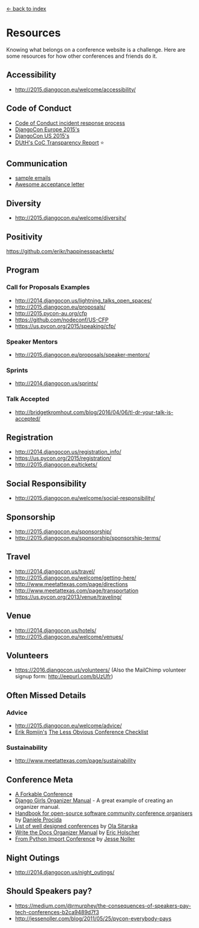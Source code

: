 [<- back to index](../README.md)

# Resources

Knowing what belongs on a conference website is a challenge. Here are some resources for how other conferences and friends do it.

## Accessibility

- http://2015.djangocon.eu/welcome/accessibility/

## Code of Conduct

- [Code of Conduct incident response process](https://github.com/olasitarska/coc-incident-process)
- [DjangoCon Europe 2015's](http://2015.djangocon.eu/code-conduct/)
- [DjangoCon US 2015's](https://2015.djangocon.us/code_of_conduct/)
- [DUtH's CoC Transparency Report](http://blog.djangounderthehood.com/post/132867126995/coc-transparency-report) :star:

## Communication 

- [sample emails](../communication/README.md)
- [Awesome acceptance letter](http://bridgetkromhout.com/blog/2016/04/06/tl-dr-your-talk-is-accepted/)

## Diversity

- http://2015.djangocon.eu/welcome/diversity/

## Positivity

https://github.com/erikr/happinesspackets/

## Program 

### Call for Proposals Examples

- http://2014.djangocon.us/lightning_talks_open_spaces/
- http://2015.djangocon.eu/proposals/
- http://2015.pycon-au.org/cfp
- https://github.com/nodeconf/US-CFP
- https://us.pycon.org/2015/speaking/cfp/

### Speaker Mentors

- http://2015.djangocon.eu/proposals/speaker-mentors/

### Sprints

- http://2014.djangocon.us/sprints/

### Talk Accepted

- http://bridgetkromhout.com/blog/2016/04/06/tl-dr-your-talk-is-accepted/

## Registration

- http://2014.djangocon.us/registration_info/
- https://us.pycon.org/2015/registration/
- http://2015.djangocon.eu/tickets/

## Social Responsibility

- http://2015.djangocon.eu/welcome/social-responsibility/

## Sponsorship

- http://2015.djangocon.eu/sponsorship/
- http://2015.djangocon.eu/sponsorship/sponsorship-terms/

## Travel

- http://2014.djangocon.us/travel/
- http://2015.djangocon.eu/welcome/getting-here/
- http://www.meetattexas.com/page/directions
- http://www.meetattexas.com/page/transportation
- https://us.pycon.org/2013/venue/traveling/

## Venue

- http://2014.djangocon.us/hotels/
- http://2015.djangocon.eu/welcome/venues/

## Volunteers 

- https://2016.djangocon.us/volunteers/ (Also the MailChimp volunteer signup form: http://eepurl.com/bUzUfr) 

## Often Missed Details

### Advice

- http://2015.djangocon.eu/welcome/advice/
- [Erik Romijn's](https://github.com/erikr) [The Less Obvious Conference Checklist](https://github.com/erikr/lessobviouschecklist)

### Sustainability

- http://www.meetattexas.com/page/sustainability

## Conference Meta

- [A Forkable Conference](https://medium.com/node-js-javascript/a-forkable-conference-73cbac4842dd)
- [Django Girls Organizer Manual](https://github.com/DjangoGirls/organizer-manual) - A great example of creating an organizer manual.
- [Handbook for open-source software community conference organisers](https://github.com/evildmp/conference-handbook) by [Daniele Procida](https://github.com/evildmp) 
- [List of well designed conferences](https://github.com/olasitarska/pretty-conferences) by [Ola Sitarska](https://github.com/olasitarska/pretty-conferences)
- [Write the Docs Organizer Manual](https://github.com/writethedocs/organizer-manual) by [Eric Holscher](https://github.com/ericholscher)
- [From Python Import Conference](https://github.com/jnoller/conference) by [Jesse Noller](https://github.com/jnoller)
## Night Outings

- http://2014.djangocon.us/night_outings/

## Should Speakers pay?

- https://medium.com/@rmurphey/the-consequences-of-speakers-pay-tech-conferences-b2ca9489d7f3
- http://jessenoller.com/blog/2011/05/25/pycon-everybody-pays
